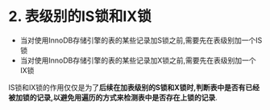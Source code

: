 # 2. 表级别的IS锁和IX锁

- 当对使用InnoDB存储引擎的表的某些记录加S锁之前,需要先在表级别加一个IS锁
- 当对使用InnoDB存储引擎的表的某些记录加X锁之前,需要先在表级别加一个IX锁

IS锁和IX锁的作用仅仅是为了**后续在加表级别的S锁和X锁时,判断表中是否有已经被加锁的记录,以避免用遍历的方式来检测表中是否存在上锁的记录**.
